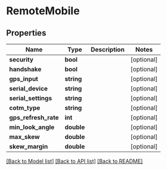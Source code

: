 # RemoteMobile

## Properties
Name | Type | Description | Notes
------------ | ------------- | ------------- | -------------
**security** | **bool** |  | [optional] 
**handshake** | **bool** |  | [optional] 
**gps_input** | **string** |  | [optional] 
**serial_device** | **string** |  | [optional] 
**serial_settings** | **string** |  | [optional] 
**cotm_type** | **string** |  | [optional] 
**gps_refresh_rate** | **int** |  | [optional] 
**min_look_angle** | **double** |  | [optional] 
**max_skew** | **double** |  | [optional] 
**skew_margin** | **double** |  | [optional] 

[[Back to Model list]](../README.md#documentation-for-models) [[Back to API list]](../README.md#documentation-for-api-endpoints) [[Back to README]](../README.md)


